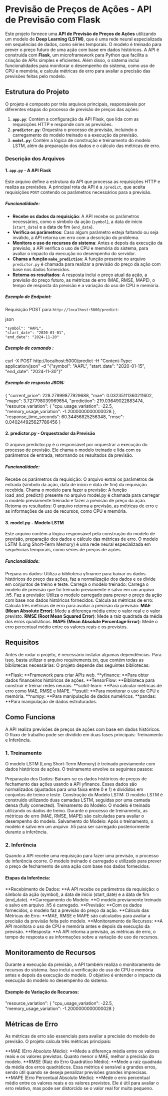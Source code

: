 # Previsão de Preços de Ações - API de Previsão com Flask

Este projeto fornece uma **API de Previsão de Preços de Ações** utilizando um modelo de **Deep Learning (LSTM)**, que é uma rede neural especializada em sequências de dados, como séries temporais. O modelo é treinado para prever o preço futuro de uma ação com base em dados históricos. A API é construída com **Flask**, um microframework para Python que facilita a criação de APIs simples e eficientes. Além disso, o sistema inclui funcionalidades para monitorar o desempenho do sistema, como uso de CPU e memória, e calcula métricas de erro para avaliar a precisão das previsões feitas pelo modelo.

## Estrutura do Projeto

O projeto é composto por três arquivos principais, responsáveis por diferentes etapas do processo de previsão de preços das ações:

1. **`app.py`**: Contém a configuração da API Flask, que lida com as requisições HTTP e responde com as previsões.
2. **`predictor.py`**: Orquestra o processo de previsão, incluindo o carregamento do modelo treinado e a execução da previsão.
3. **`model.py`**: Contém a lógica de construção e treinamento do modelo LSTM, além da preparação dos dados e o cálculo das métricas de erro.

### Descrição dos Arquivos

#### 1. `app.py` - A API Flask

Este arquivo define a estrutura da API que processa as requisições HTTP e realiza as previsões. A principal rota da API é a `/predict`, que aceita requisições `POST` contendo os parâmetros necessários para a previsão.

##### Funcionalidade:

- **Recebe os dados da requisição**: A API recebe os parâmetros necessários, como o símbolo da ação (`symbol`), a data de início (`start_date`) e a data de fim (`end_date`).
- **Verifica os parâmetros**: Caso algum parâmetro esteja faltando ou seja inválido, a API retorna um erro com a descrição do problema.
- **Monitora o uso de recursos do sistema**: Antes e depois da execução da previsão, a API verifica o uso de CPU e memória do sistema, para avaliar o impacto da execução no desempenho do servidor.
- **Chama a função `make_prediction`**: A função presente no arquivo `predictor.py` é chamada para realizar a previsão do preço da ação com base nos dados fornecidos.
- **Retorna os resultados**: A resposta inclui o preço atual da ação, a previsão do preço futuro, as métricas de erro (MAE, RMSE, MAPE), o tempo de resposta da previsão e a variação do uso de CPU e memória.

##### Exemplo de Endpoint:

Requisição POST para `http://localhost:5000/predict`:

json

    "symbol": "AAPL",
    "start_date": "2020-01-01",
    "end_date": "2024-11-20"
	
	
##### Exemplo de comando : 
curl -X POST http://localhost:5000/predict -H "Content-Type: application/json" -d "{\"symbol\": \"AAPL\", \"start_date\": \"2020-01-15\", \"end_date\": \"2024-11-30\"}"

##### Exemplo de resposta JSON:

{
  "current_price": 228.27999877929688,
  "mae": 0.03235111360211602,
  "mape": 3.727798039969654,
  "prediction": 219.03649022883474,
  "resource_variation": {
    "cpu_usage_variation": -22.5,
    "memory_usage_variation": -1.2000000000000028
  },
  "response_time_seconds": 60.34456825256348,
  "rmse": 0.040244925627786456
}

#### 2. predictor.py - Orquestrador da Previsão
O arquivo predictor.py é o responsável por orquestrar a execução do processo de previsão. Ele chama o modelo treinado e lida com os parâmetros de entrada, retornando os resultados da previsão.

##### Funcionalidade:
Recebe os parâmetros da requisição: O arquivo extrai os parâmetros de entrada (símbolo da ação, data de início e data de fim) da requisição recebida.
Chama o modelo para fazer a previsão: A função load_and_predict() presente no arquivo model.py é chamada para carregar o modelo previamente treinado e fazer a previsão de preço da ação.
Retorna os resultados: O arquivo retorna a previsão, as métricas de erro e as informações de uso de recursos, como CPU e memória.

#### 3. model.py - Modelo LSTM
Este arquivo contém a lógica responsável pela construção do modelo de previsão, preparação dos dados e cálculo das métricas de erro. O modelo LSTM (Long Short-Term Memory) é uma rede neural especializada em sequências temporais, como séries de preços de ações.

##### Funcionalidade:
Prepara os dados: Utiliza a biblioteca yfinance para baixar os dados históricos do preço das ações, faz a normalização dos dados e os divide em conjuntos de treino e teste.
Carrega o modelo treinado: Carrega o modelo de previsão que foi treinado previamente e salvo em um arquivo .h5.
Faz a previsão: Utiliza o modelo carregado para prever o preço da ação com base nos dados históricos fornecidos.
Calcula as métricas de erro: Calcula três métricas de erro para avaliar a precisão da previsão:
**MAE (Mean Absolute Error)**: Mede a diferença média entre o valor real e o valor previsto.
**RMSE (Root Mean Squared Error)**: Mede a raiz quadrada da média dos erros quadráticos.
**MAPE (Mean Absolute Percentage Error)**: Mede o erro percentual médio entre os valores reais e os previstos.

## Requisitos
Antes de rodar o projeto, é necessário instalar algumas dependências. Para isso, basta utilizar o arquivo requirements.txt, que contém todas as bibliotecas necessárias:
O projeto depende das seguintes bibliotecas:

**Flask: **Framework para criar APIs web.
**yfinance: **Para obter dados financeiros históricos de ações.
**TensorFlow: **Biblioteca para construir e treinar redes neurais.
**scikit-learn: **Para calcular métricas de erro como MAE, RMSE e MAPE.
**psutil: **Para monitorar o uso de CPU e memória.
**numpy: **Para manipulação de dados numéricos.
**pandas: **Para manipulação de dados estruturados.

## Como Funciona
A API realiza previsões de preços de ações com base em dados históricos. O fluxo de trabalho pode ser dividido em duas fases principais: Treinamento e Inferência.

### 1. Treinamento
O modelo LSTM (Long Short-Term Memory) é treinado previamente com dados históricos de ações. O treinamento envolve os seguintes passos:

Preparação dos Dados: Baixam-se os dados históricos de preços de fechamento das ações usando a API yfinance. Esses dados são normalizados (ajustados para uma faixa entre 0 e 1) e divididos em conjuntos de treino e teste.
Construção do Modelo LSTM: O modelo LSTM é construído utilizando duas camadas LSTM, seguidas por uma camada densa (fully connected).
Treinamento do Modelo: O modelo é treinado utilizando os dados de treino. Durante o processo de treinamento, as métricas de erro (MAE, RMSE, MAPE) são calculadas para avaliar o desempenho do modelo.
Salvamento do Modelo: Após o treinamento, o modelo é salvo em um arquivo .h5 para ser carregado posteriormente durante a inferência.

### 2. Inferência
Quando a API recebe uma requisição para fazer uma previsão, o processo de inferência ocorre. O modelo treinado é carregado e utilizado para prever o preço de fechamento de uma ação com base nos dados fornecidos.

#### Etapas da Inferência:
**Recebimento de Dados: **A API recebe os parâmetros da requisição: o símbolo da ação (symbol), a data de início (start_date) e a data de fim (end_date).
**Carregamento do Modelo: **O modelo previamente treinado e salvo em arquivo .h5 é carregado.
**Previsão: **Com os dados fornecidos, o modelo faz a previsão do preço da ação.
**Cálculo das Métricas de Erro: **MAE, RMSE e MAPE são calculados para avaliar a precisão da previsão feita pelo modelo.
**Monitoramento de Recursos: **A API monitora o uso de CPU e memória antes e depois da execução da previsão.
**Resposta: **A API retorna a previsão, as métricas de erro, o tempo de resposta e as informações sobre a variação de uso de recursos.

## Monitoramento de Recursos
Durante a execução da previsão, a API também realiza o monitoramento de recursos do sistema. Isso inclui a verificação do uso de CPU e memória antes e depois da execução do modelo. O objetivo é entender o impacto da execução do modelo no desempenho do sistema.

#### Exemplo de Variação de Recursos:
"resource_variation": {
  "cpu_usage_variation": -22.5,
  "memory_usage_variation": -1.2000000000000028
}

## Métricas de Erro
As métricas de erro são essenciais para avaliar a precisão do modelo de previsão. O projeto calcula três métricas principais:

**MAE (Erro Absoluto Médio): **Mede a diferença média entre os valores reais e os valores previstos. Quanto menor o MAE, melhor a precisão do modelo.
**RMSE (Raiz do Erro Quadrático Médio): **Mede a raiz quadrada da média dos erros quadráticos. Essa métrica é sensível a grandes erros, sendo útil quando se deseja penalizar previsões grandes imprecisas.
**MAPE (Erro Percentual Absoluto Médio): **Mede o erro percentual médio entre os valores reais e os valores previstos. Ele é útil para avaliar o erro relativo, mas pode ser distorcido se o valor real for muito pequeno.